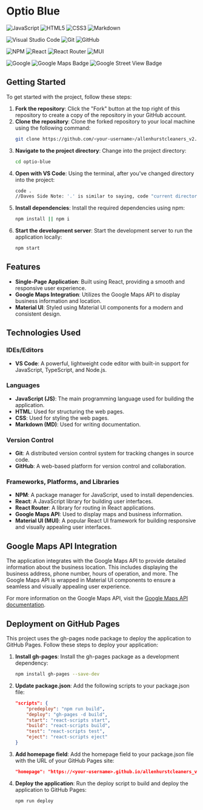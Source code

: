# Optio Blue

![JavaScript](https://img.shields.io/badge/javascript-%23323330.svg?style=for-the-badge&logo=javascript&logoColor=%23F7DF1E)
![HTML5](https://img.shields.io/badge/html5-%23E34F26.svg?style=for-the-badge&logo=html5&logoColor=white)
![CSS3](https://img.shields.io/badge/css3-%231572B6.svg?style=for-the-badge&logo=css3&logoColor=white)
![Markdown](https://img.shields.io/badge/markdown-%23000000.svg?style=for-the-badge&logo=markdown&logoColor=white)

![Visual Studio Code](https://img.shields.io/badge/Visual%20Studio%20Code-0078d7.svg?style=for-the-badge&logo=visual-studio-code&logoColor=white)
![Git](https://img.shields.io/badge/git-%23F05033.svg?style=for-the-badge&logo=git&logoColor=white)
![GitHub](https://img.shields.io/badge/github-%23121011.svg?style=for-the-badge&logo=github&logoColor=white)

![NPM](https://img.shields.io/badge/NPM-%23CB3837.svg?style=for-the-badge&logo=npm&logoColor=white)
![React](https://img.shields.io/badge/react-%2320232a.svg?style=for-the-badge&logo=react&logoColor=%2361DAFB)
![React Router](https://img.shields.io/badge/React_Router-CA4245?style=for-the-badge&logo=react-router&logoColor=white)
![MUI](https://img.shields.io/badge/MUI-%230081CB.svg?style=for-the-badge&logo=mui&logoColor=white)

![Google](https://img.shields.io/badge/google-4285F4?style=for-the-badge&logo=google&logoColor=white)
![Google Maps Badge](https://img.shields.io/badge/Google%20Maps-4285F4?logo=googlemaps&logoColor=fff&style=for-the-badge)
![Google Street View Badge](https://img.shields.io/badge/Google%20Street%20View-FEC111?logo=googlestreetview&logoColor=000&style=for-the-badge)

## Getting Started

To get started with the project, follow these steps:

1. **Fork the repository**: Click the "Fork" button at the top right of this repository to create a copy of the repository in your GitHub account.
2. **Clone the repository**: Clone the forked repository to your local machine using the following command:
   ```bash
   git clone https://github.com/<your-username>/allenhurstcleaners_v2.git
   ```
3. **Navigate to the project directory**: Change into the project directory:
   ```bash
   cd optio-blue
   ```
4. **Open with VS Code**: Using the terminal, after you've changed directory into the project:
   ```bash
   code .
   //Daves Side Note: '.' is similar to saying, code "current directory"
   ```
5. **Install dependencies**: Install the required dependencies using npm:
   ```bash
   npm install || npm i
   ```
6. **Start the development server**: Start the development server to run the application locally:
   ```bash
   npm start
   ```

## Features

- **Single-Page Application**: Built using React, providing a smooth and responsive user experience.
- **Google Maps Integration**: Utilizes the Google Maps API to display business information and location.
- **Material UI**: Styled using Material UI components for a modern and consistent design.

## Technologies Used

### IDEs/Editors

- **VS Code**: A powerful, lightweight code editor with built-in support for JavaScript, TypeScript, and Node.js.

### Languages

- **JavaScript (JS)**: The main programming language used for building the application.
- **HTML**: Used for structuring the web pages.
- **CSS**: Used for styling the web pages.
- **Markdown (MD)**: Used for writing documentation.

### Version Control

- **Git**: A distributed version control system for tracking changes in source code.
- **GitHub**: A web-based platform for version control and collaboration.

### Frameworks, Platforms, and Libraries

- **NPM**: A package manager for JavaScript, used to install dependencies.
- **React**: A JavaScript library for building user interfaces.
- **React Router**: A library for routing in React applications.
- **Google Maps API**: Used to display maps and business information.
- **Material UI (MUI)**: A popular React UI framework for building responsive and visually appealing user interfaces.

## Google Maps API Integration

The application integrates with the Google Maps API to provide detailed information about the business location. This includes displaying the business address, phone number, hours of operation, and more. The Google Maps API is wrapped in Material UI components to ensure a seamless and visually appealing user experience.

For more information on the Google Maps API, visit the [Google Maps API documentation](https://developers.google.com/maps/documentation).

## Deployment on GitHub Pages

This project uses the gh-pages node package to deploy the application to GitHub Pages.
Follow these steps to deploy your application:

1. **Install gh-pages**: Install the gh-pages package as a development dependency:
   ```bash
   npm install gh-pages --save-dev
   ```
2. **Update package.json**: Add the following scripts to your package.json file:
   ```json
   "scripts": {
       "predeploy": "npm run build",
       "deploy": "gh-pages -d build",
       "start": "react-scripts start",
       "build": "react-scripts build",
       "test": "react-scripts test",
       "eject": "react-scripts eject"
   }
   ```
3. **Add homepage field**: Add the homepage field to your package.json file with the URL of your GitHub Pages site:
   ```json
   "homepage": "https://<your-username>.github.io/allenhurstcleaners_v2"
   ```
4. **Deploy the application**: Run the deploy script to build and deploy the application to GitHub Pages:
   ```bash
   npm run deploy
   ```
